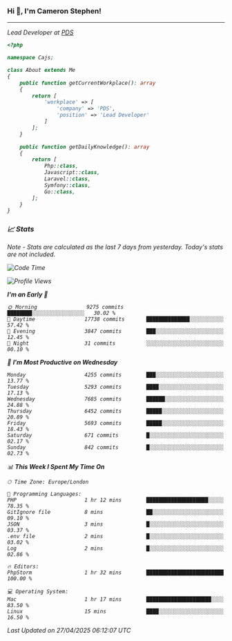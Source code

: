 ### Hi 👋, I'm Cameron Stephen!
<hr>
<p><em>Lead Developer at <a href="https://prindatasolutions.co.uk">PDS</a></p>


```php
<?php

namespace Cajs;

class About extends Me
{
    public function getCurrentWorkplace(): array
    {
        return [
            'workplace' => [
                'company' => 'PDS',
                'position' => 'Lead Developer'
            ]
        ];
    }

    public function getDailyKnowledge(): array
    {
        return [
            Php::class,
            Javascript::class,
            Laravel::class,
            Symfony::class,
            Go::class,
        ];
    }
}
```

### 📈 Stats
<p><em>Note - Stats are calculated as the last 7 days from yesterday. Today's stats are not included.</em></p>


<!--START_SECTION:waka-->
![Code Time](http://img.shields.io/badge/Code%20Time-4%2C474%20hrs%2011%20mins-blue)

![Profile Views](http://img.shields.io/badge/Profile%20Views-0-blue)

**I'm an Early 🐤** 

```text
🌞 Morning                9275 commits        ████████░░░░░░░░░░░░░░░░░   30.02 % 
🌆 Daytime                17738 commits       ██████████████░░░░░░░░░░░   57.42 % 
🌃 Evening                3847 commits        ███░░░░░░░░░░░░░░░░░░░░░░   12.45 % 
🌙 Night                  31 commits          ░░░░░░░░░░░░░░░░░░░░░░░░░   00.10 % 
```
📅 **I'm Most Productive on Wednesday** 

```text
Monday                   4255 commits        ███░░░░░░░░░░░░░░░░░░░░░░   13.77 % 
Tuesday                  5293 commits        ████░░░░░░░░░░░░░░░░░░░░░   17.13 % 
Wednesday                7685 commits        ██████░░░░░░░░░░░░░░░░░░░   24.88 % 
Thursday                 6452 commits        █████░░░░░░░░░░░░░░░░░░░░   20.89 % 
Friday                   5693 commits        █████░░░░░░░░░░░░░░░░░░░░   18.43 % 
Saturday                 671 commits         █░░░░░░░░░░░░░░░░░░░░░░░░   02.17 % 
Sunday                   842 commits         █░░░░░░░░░░░░░░░░░░░░░░░░   02.73 % 
```


📊 **This Week I Spent My Time On** 

```text
🕑︎ Time Zone: Europe/London

💬 Programming Languages: 
PHP                      1 hr 12 mins        ████████████████████░░░░░   78.35 % 
GitIgnore file           8 mins              ██░░░░░░░░░░░░░░░░░░░░░░░   09.10 % 
JSON                     3 mins              █░░░░░░░░░░░░░░░░░░░░░░░░   03.37 % 
.env file                2 mins              █░░░░░░░░░░░░░░░░░░░░░░░░   03.02 % 
Log                      2 mins              █░░░░░░░░░░░░░░░░░░░░░░░░   02.86 % 

🔥 Editors: 
PhpStorm                 1 hr 32 mins        █████████████████████████   100.00 % 

💻 Operating System: 
Mac                      1 hr 17 mins        █████████████████████░░░░   83.50 % 
Linux                    15 mins             ████░░░░░░░░░░░░░░░░░░░░░   16.50 % 
```


 Last Updated on 27/04/2025 06:12:07 UTC
<!--END_SECTION:waka-->
